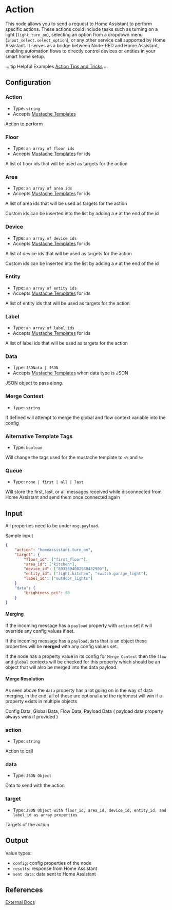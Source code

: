 # Action

This node allows you to send a request to Home Assistant to perform specific actions. These actions could include tasks such as turning on a light (`light.turn_on`), selecting an option from a dropdown menu (`input_select.select_option`), or any other service call supported by Home Assistant. It serves as a bridge between Node-RED and Home Assistant, enabling automation flows to directly control devices or entities in your smart home setup.

::: tip Helpful Examples
[Action Tips and Tricks](/guide/action.html)
:::

## Configuration

### Action <Badge text="required"/>

- Type: `string`
- Accepts [Mustache Templates](/guide/mustache-templates.md)

Action to perform

### Floor

- Type: `an array of floor ids`
- Accepts [Mustache Templates](/guide/mustache-templates.md) for ids

A list of floor ids that will be used as targets for the action

### Area

- Type: `an array of area ids`
- Accepts [Mustache Templates](/guide/mustache-templates.md) for ids

A list of area ids that will be used as targets for the action

Custom ids can be inserted into the list by adding a `#` at the end of the id

### Device

- Type: `an array of device ids`
- Accepts [Mustache Templates](/guide/mustache-templates.md) for ids

A list of device ids that will be used as targets for the action

Custom ids can be inserted into the list by adding a `#` at the end of the id

### Entity

- Type: `an array of entity ids`
- Accepts [Mustache Templates](/guide/mustache-templates.md) for ids

A list of entity ids that will be used as targets for the action

### Label

- Type: `an array of label ids`
- Accepts [Mustache Templates](/guide/mustache-templates.md) for ids

A list of label ids that will be used as targets for the action

### Data

- Type: `JSONata | JSON`
- Accepts [Mustache Templates](/guide/mustache-templates.md) when data type is JSON

JSON object to pass along.

### Merge Context

- Type: `string`

If defined will attempt to merge the global and flow context variable into the config

### Alternative Template Tags

- Type: `boolean`

Will change the tags used for the mustache template to `<%` and `%>`

### Queue

- Type: `none | first | all | last`

Will store the first, last, or all messages received while disconnected from Home Assistant and send them once connected again

## Input

All properties need to be under `msg.payload`.

Sample input

```JSON
{
    "action": "homeassistant.turn_on",
    "target": {
        "floor_id": ["first_floor"],
        "area_id": ["kitchen"],
        "device_id": ["8932894082930482903"],
        "entity_id": ["light.kitchen", "switch.garage_light"],
        "label_id": ["outdoor_lights"]
    }
    "data": {
        "brightness_pct": 50
    }
}
```

#### Merging

If the incoming message has a `payload` property with `action` set it will override any config values if set.

If the incoming message has a `payload.data` that is an object these properties will be <strong>merged</strong> with any config values set.

If the node has a property value in its config for `Merge Context` then the `flow` and `global` contexts will be checked for this property which should be an object that will also be merged into the data payload.

#### Merge Resolution

As seen above the `data` property has a lot going on in the way of data merging, in the end, all of these are optional and the rightmost will win if a property exists in multiple objects

Config Data, Global Data, Flow Data, Payload Data ( payload data property always wins if provided )

### action

- Type: `string`

Action to call

### data

- Type: `JSON Object`

Data to send with the action

### target

- Type: `JSON Object with floor_id, area_id, device_id, entity_id, and label_id as array properties`

Targets of the action

## Output

Value types:

- `config`: config properties of the node
- `results`: response from Home Assistant
- `sent data`: data sent to Home Assistant

## References

<info-panel-only>

[External Docs](/node/action.md)

</info-panel-only>
